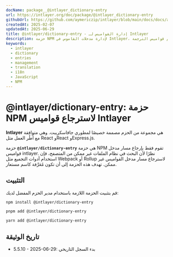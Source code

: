 ```yaml
---
docName: package__@intlayer_dictionary-entry
url: https://intlayer.org/doc/package/@intlayer_dictionary-entry
githubUrl: https://github.com/aymericzip/intlayer/blob/main/docs/docs/ar/packages/@intlayer/dictionary-entry/index.md
createdAt: 2025-02-07
updatedAt: 2025-06-29
title: @intlayer/dictionary-entry - إدارة القواميس لـ Intlayer
description: حزمة NPM لإدارة مدخلات القاموس في Intlayer، توفر أدوات لإنشاء وتحديث وتنظيم قواميس الترجمة.
keywords:
  - intlayer
  - dictionary
  - entries
  - management
  - translation
  - i18n
  - JavaScript
  - NPM
---
```


# @intlayer/dictionary-entry: حزمة NPM لاسترجاع قواميس Intlayer

**Intlayer** هي مجموعة من الحزم مصممة خصيصًا لمطوري جافاسكريبت. وهي متوافقة مع أُطُر العمل مثل React وReact وExpress.js.

حزمة **`@intlayer/dictionary-entry`** هي حزمة NPM تقوم فقط بإرجاع مسار مدخل قواميس intlayer. نظرًا لأن البحث في نظام الملفات غير ممكن من المتصفح، فإن استخدام أدوات التجميع مثل Webpack أو Rollup لاسترجاع مسار مدخل القواميس غير ممكن. تهدف هذه الحزمة إلى أن تكون مُعَرَّفة كاسم مستعار.

## التثبيت

قم بتثبيت الحزمة اللازمة باستخدام مدير الحزم المفضل لديك:

```bash packageManager="npm"
npm install @intlayer/dictionary-entry
```

```bash packageManager="pnpm"
pnpm add @intlayer/dictionary-entry
```

```bash packageManager="yarn"
yarn add @intlayer/dictionary-entry
```

## تاريخ الوثيقة

- 5.5.10 - 2025-06-29: بدء السجل التاريخي
